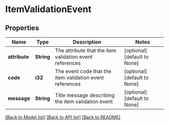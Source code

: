# ItemValidationEvent

## Properties
Name | Type | Description | Notes
------------ | ------------- | ------------- | -------------
**attribute** | **String** | The attribute that the item validation event references | [optional] [default to None]
**code** | **i32** | The event code that the item validation event references | [optional] [default to None]
**message** | **String** | Title message describing the item validation event | [optional] [default to None]

[[Back to Model list]](../README.md#documentation-for-models) [[Back to API list]](../README.md#documentation-for-api-endpoints) [[Back to README]](../README.md)



